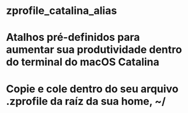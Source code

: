 # zprofile_catalina_alias
# Atalhos pré-definidos para aumentar sua produtividade dentro do terminal do macOS Catalina

# Copie e cole dentro do seu arquivo .zprofile da raíz da sua home, ~/
